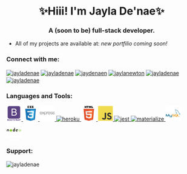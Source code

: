 <h1 align="center">✨Hiii! I'm Jayla De'nae✨</h1>
<h3 align="center">A (soon to be) full-stack developer.</h3>

- All of my projects are available at: *new portfilio coming soon!*

<h3 align="left">Connect with me:</h3>
<p align="left">
<a href="https://codepen.io/jayladenae" target="blank"><img align="center" src="https://raw.githubusercontent.com/rahuldkjain/github-profile-readme-generator/master/src/images/icons/Social/codepen.svg" alt="jayladenae" height="30" width="40" /></a>
<a href="https://dev.to/jayladenae" target="blank"><img align="center" src="https://cdn.jsdelivr.net/npm/simple-icons@3.0.1/icons/dev-dot-to.svg" alt="jayladenae" height="30" width="40" /></a>
<a href="https://twitter.com/jaydenaen" target="blank"><img align="center" src="https://raw.githubusercontent.com/rahuldkjain/github-profile-readme-generator/master/src/images/icons/Social/twitter.svg" alt="jaydenaen" height="30" width="40" /></a>
<a href="https://linkedin.com/in/jaylanewton" target="blank"><img align="center" src="https://raw.githubusercontent.com/rahuldkjain/github-profile-readme-generator/master/src/images/icons/Social/linked-in-alt.svg" alt="jaylanewton" height="30" width="40" /></a>
<a href="https://stackoverflow.com/users/17137802/jayladenae" target="blank"><img align="center" src="https://raw.githubusercontent.com/rahuldkjain/github-profile-readme-generator/master/src/images/icons/Social/stack-overflow.svg" alt="jayladenae" height="30" width="40" /></a>
<a href="https://codesandbox.com/jayladenae" target="blank"><img align="center" src="https://cdn.jsdelivr.net/npm/simple-icons@3.0.1/icons/codesandbox.svg" alt="jayladenae" height="30" width="40" /></a>
</p>

<h3 align="left">Languages and Tools:</h3>
<p align="left"> <a href="https://getbootstrap.com" target="_blank"> <img src="https://raw.githubusercontent.com/devicons/devicon/master/icons/bootstrap/bootstrap-plain-wordmark.svg" alt="bootstrap" width="40" height="40"/> </a> <a href="https://www.w3schools.com/css/" target="_blank"> <img src="https://raw.githubusercontent.com/devicons/devicon/master/icons/css3/css3-original-wordmark.svg" alt="css3" width="40" height="40"/> </a> <a href="https://expressjs.com" target="_blank"> <img src="https://raw.githubusercontent.com/devicons/devicon/master/icons/express/express-original-wordmark.svg" alt="express" width="40" height="40"/> </a> <a href="https://heroku.com" target="_blank"> <img src="https://www.vectorlogo.zone/logos/heroku/heroku-icon.svg" alt="heroku" width="40" height="40"/> </a> <a href="https://www.w3.org/html/" target="_blank"> <img src="https://raw.githubusercontent.com/devicons/devicon/master/icons/html5/html5-original-wordmark.svg" alt="html5" width="40" height="40"/> </a> <a href="https://developer.mozilla.org/en-US/docs/Web/JavaScript" target="_blank"> <img src="https://raw.githubusercontent.com/devicons/devicon/master/icons/javascript/javascript-original.svg" alt="javascript" width="40" height="40"/> </a> <a href="https://jestjs.io" target="_blank"> <img src="https://www.vectorlogo.zone/logos/jestjsio/jestjsio-icon.svg" alt="jest" width="40" height="40"/> </a> <a href="https://materializecss.com/" target="_blank"> <img src="https://raw.githubusercontent.com/prplx/svg-logos/5585531d45d294869c4eaab4d7cf2e9c167710a9/svg/materialize.svg" alt="materialize" width="40" height="40"/> </a> <a href="https://www.mysql.com/" target="_blank"> <img src="https://raw.githubusercontent.com/devicons/devicon/master/icons/mysql/mysql-original-wordmark.svg" alt="mysql" width="40" height="40"/> </a> <a href="https://nodejs.org" target="_blank"> <img src="https://raw.githubusercontent.com/devicons/devicon/master/icons/nodejs/nodejs-original-wordmark.svg" alt="nodejs" width="40" height="40"/> </a> </p>


<h3 align="left">Support:</h3>
<p><a href="https://www.buymeacoffee.com/jayladenae"> <img align="left" src="https://cdn.buymeacoffee.com/buttons/v2/default-yellow.png" height="50" width="210" alt="jayladenae" /></a></p><br><br>
